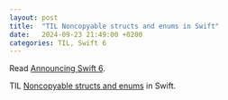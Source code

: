 ```yaml
---
layout: post
title:  "TIL Noncopyable structs and enums in Swift"
date:   2024-09-23 21:49:00 +0200
categories: TIL, Swift 6
---
```

Read [Announcing Swift 6](https://www.swift.org/blog/announcing-swift-6/).

TIL [Noncopyable structs and enums](https://github.com/swiftlang/swift-evolution/blob/main/proposals/0390-noncopyable-structs-and-enums.md) in Swift.
